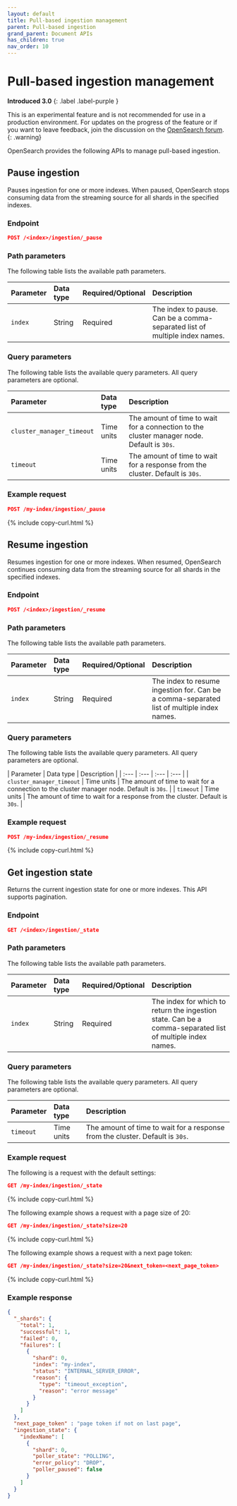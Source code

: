 ```yaml
---
layout: default
title: Pull-based ingestion management
parent: Pull-based ingestion
grand_parent: Document APIs
has_children: true
nav_order: 10
---
```


# Pull-based ingestion management
**Introduced 3.0**
{: .label .label-purple }

This is an experimental feature and is not recommended for use in a production environment. For updates on the progress of the feature or if you want to leave feedback, join the discussion on the [OpenSearch forum](https://forum.opensearch.org/).    
{: .warning}

OpenSearch provides the following APIs to manage pull-based ingestion.

## Pause ingestion

Pauses ingestion for one or more indexes. When paused, OpenSearch stops consuming data from the streaming source for all shards in the specified indexes.

### Endpoint

```json
POST /<index>/ingestion/_pause
```

### Path parameters

The following table lists the available path parameters.

| Parameter | Data type | Required/Optional | Description |
| :--- | :--- | :--- | :--- |
| `index` | String | Required | The index to pause. Can be a comma-separated list of multiple index names. |

### Query parameters

The following table lists the available query parameters. All query parameters are optional.

| Parameter | Data type | Description |
| :--- | :--- | :--- | 
| `cluster_manager_timeout` | Time units | The amount of time to wait for a connection to the cluster manager node. Default is `30s`. |
| `timeout` | Time units | The amount of time to wait for a response from the cluster. Default is `30s`. |

### Example request

```json
POST /my-index/ingestion/_pause
```
{% include copy-curl.html %}

## Resume ingestion

Resumes ingestion for one or more indexes. When resumed, OpenSearch continues consuming data from the streaming source for all shards in the specified indexes.

### Endpoint

```json
POST /<index>/ingestion/_resume
```

### Path parameters

The following table lists the available path parameters.

| Parameter | Data type | Required/Optional | Description |
| :--- | :--- | :--- | :--- |
| `index` | String | Required | The index to resume ingestion for. Can be a comma-separated list of multiple index names. |

### Query parameters

The following table lists the available query parameters. All query parameters are optional.

| Parameter | Data type |  Description |
| :--- | :--- | :--- | :--- |
| `cluster_manager_timeout` | Time units | The amount of time to wait for a connection to the cluster manager node. Default is `30s`. |
| `timeout` | Time units | The amount of time to wait for a response from the cluster. Default is `30s`. |

### Example request

```json
POST /my-index/ingestion/_resume
```
{% include copy-curl.html %}

## Get ingestion state

Returns the current ingestion state for one or more indexes. This API supports pagination.

### Endpoint

```json
GET /<index>/ingestion/_state
```

### Path parameters

The following table lists the available path parameters.

| Parameter | Data type | Required/Optional | Description |
| :--- | :--- | :--- | :--- |
| `index` | String | Required | The index for which to return the ingestion state. Can be a comma-separated list of multiple index names. |

### Query parameters

The following table lists the available query parameters. All query parameters are optional.

| Parameter | Data type | Description |
| :--- | :--- | :--- |
| `timeout` | Time units | The amount of time to wait for a response from the cluster. Default is `30s`. |

### Example request

The following is a request with the default settings:

```json
GET /my-index/ingestion/_state
```
{% include copy-curl.html %}

The following example shows a request with a page size of 20:

```json
GET /my-index/ingestion/_state?size=20
```
{% include copy-curl.html %}

The following example shows a request with a next page token:

```json
GET /my-index/ingestion/_state?size=20&next_token=<next_page_token>
```
{% include copy-curl.html %}

### Example response

```json
{
  "_shards": {
    "total": 1,
    "successful": 1,
    "failed": 0,
    "failures": [
      {
        "shard": 0,
        "index": "my-index",
        "status": "INTERNAL_SERVER_ERROR",
        "reason": {
          "type": "timeout_exception",
          "reason": "error message"
        }
      }
    ]
  },
  "next_page_token" : "page token if not on last page",
  "ingestion_state": {
    "indexName": [
      {
        "shard": 0,
        "poller_state": "POLLING",
        "error_policy": "DROP",
        "poller_paused": false
      }
    ]
  }
}
```